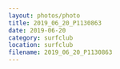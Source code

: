 ```yaml
---
layout: photos/photo
title: 2019_06_20_P1130863
date: 2019-06-20
category: surfclub
location: surfclub
filename: 2019_06_20_P1130863
---
```

